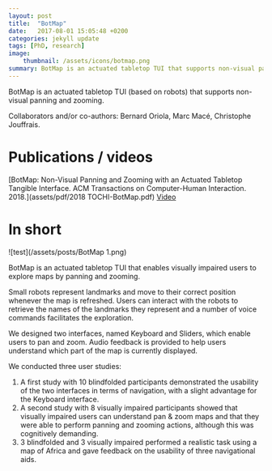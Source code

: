 ```yaml
---
layout: post
title:  "BotMap"
date:   2017-08-01 15:05:48 +0200
categories: jekyll update
tags: [PhD, research]
image: 
    thumbnail: /assets/icons/botmap.png
summary: BotMap is an actuated tabletop TUI that supports non-visual panning and zooming. 
---
```

BotMap is an actuated tabletop TUI (based on robots) that supports non-visual panning and zooming.

Collaborators and/or co-authors: Bernard Oriola, Marc Macé, Christophe Jouffrais.

# Publications / videos 
[BotMap: Non-Visual Panning and Zooming with an Actuated Tabletop Tangible Interface. ACM Transactions on Computer-Human Interaction. 2018.](assets/pdf/2018 TOCHI-BotMap.pdf)
[Video](https://www.youtube.com/watch?v=pnD4T4BWKp8)


# In short

![test](/assets/posts/BotMap 1.png)

BotMap is an actuated tabletop TUI that enables visually impaired users to explore maps by panning and zooming. 

Small robots represent landmarks and move to their correct position whenever the map is refreshed. 
Users can interact with the robots to retrieve the names of the landmarks they represent and a number of voice commands facilitates the exploration.

We designed two interfaces, named Keyboard and Sliders, which enable users to pan and zoom. 
Audio feedback is provided to help users understand which part of the map is currently displayed.

We conducted three user studies:
1. A first study with 10 blindfolded participants demonstrated the usability of the two interfaces in terms of navigation, with a slight advantage for the Keyboard interface.
2. A second study with 8 visually impaired participants showed that visually impaired users can understand pan & zoom maps and that they were able to perform panning and zooming actions, although this was cognitively demanding. 
3. 3 blindfolded and 3 visually impaired performed a realistic task using a map of Africa and gave feedback on the usability of three navigational aids.

